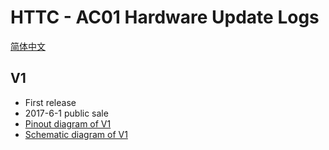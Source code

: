 # HTTC - AC01 Hardware Update Logs
[简体中文](https://heltec-automation.readthedocs.io/zh_CN/latest/cubecell/htcc-ac01/hardware_update_log.html)
## V1

- First release
- 2017-6-1 public sale
- [Pinout diagram of V1](http://resource.heltec.cn/download/CubeCell/Capsule/HTCC-AC01_PinoutDiagram.pdf)
- [Schematic diagram of V1](http://resource.heltec.cn/download/CubeCell/Capsule/Capsule_MCU.pdf)
